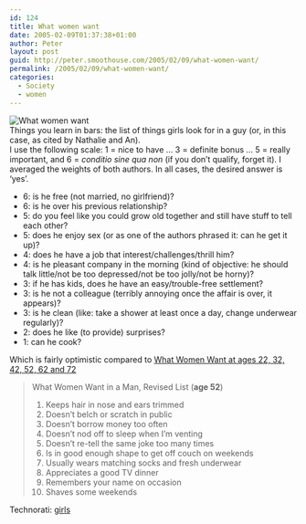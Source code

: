 ```yaml
---
id: 124
title: What women want
date: 2005-02-09T01:37:38+01:00
author: Peter
layout: post
guid: http://peter.smoothouse.com/2005/02/09/what-women-want/
permalink: /2005/02/09/what-women-want/
categories:
  - Society
  - women
---
```

![What women want](http://www.pixagogo.com/S5vpfnjbBPdPndNQquNfIkhm5-wjE3lyYvAruQRmkDzUZ9Xtu5NVXbLMqivAyePZnbL5A8tENBjyd0QFLe4H5fDZy3iHRftsJOFfXs2bbkdqlOcT1Z!iqrryxphaeYr6tRmZMObzNDc-4xxq9i78OOdQ__/whatwomenwant.jpg)  
Things you learn in bars: the list of things girls look for in a guy (or, in this case, as cited by Nathalie and An).  
I use the following scale: 1 = nice to have &#8230; 3 = definite bonus &#8230; 5 = really important, and 6 = _conditio sine qua non_ (if you don&#8217;t qualify, forget it). I averaged the weights of both authors. In all cases, the desired answer is &#8216;yes&#8217;.

  * 6: is he free (not married, no girlfriend)? 
  * 6: is he over his previous relationship? 
  * 5: do you feel like you could grow old together and still have stuff to tell each other? 
  * 5: does he enjoy sex (or as one of the authors phrased it: can he get it up)? 
  * 4: does he have a job that interest/challenges/thrill him? 
  * 4: is he pleasant company in the morning (kind of objective: he should talk little/not be too depressed/not be too jolly/not be horny)? 
  * 3: if he has kids, does he have an easy/trouble-free settlement? 
  * 3: is he not a colleague (terribly annoying once the affair is over, it appears)? 
  * 3: is he clean (like: take a shower at least once a day, change underwear regularly)? 
  * 2: does he like (to provide) surprises? 
  * 1: can he cook?

Which is fairly optimistic compared to [What Women Want at ages 22, 32, 42, 52, 62 and 72](http://www.big-boys.com/joke.asp?ID=1355)

> What Women Want in a Man, Revised List (**age 52**)  
> 1. Keeps hair in nose and ears trimmed  
> 2. Doesn&#8217;t belch or scratch in public  
> 3. Doesn&#8217;t borrow money too often  
> 4. Doesn&#8217;t nod off to sleep when I&#8217;m venting  
> 5. Doesn&#8217;t re-tell the same joke too many times  
> 6. Is in good enough shape to get off couch on weekends  
> 7. Usually wears matching socks and fresh underwear  
> 8. Appreciates a good TV dinner  
> 9. Remembers your name on occasion  
> 10. Shaves some weekends

Technorati: <a href="http://technorati.com/tag/girls" rel="tag">girls</a>